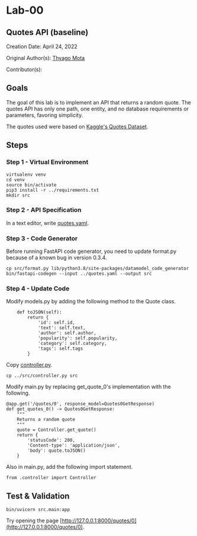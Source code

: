 # Lab-00

## Quotes API (baseline)

Creation Date: April 24, 2022

Original Author(s): [Thyago Mota](https://github.com/thyagomota)

Contributor(s): 

## Goals

The goal of this lab is to implement an API that returns a random quote. The quotes API has only one path, one entity, and no database requirements or parameters, favoring simplicity. 

The quotes used were based on [Kaggle's Quotes Dataset](https://www.kaggle.com/datasets/akmittal/quotes-dataset).

## Steps

### Step 1 - Virtual Environment

```
virtualenv venv
cd venv
source bin/activate
pip3 install -r ../requirements.txt
mkdir src
```

### Step 2 - API Specification

In a text editor, write [quotes.yaml](quotes.yaml). 

### Step 3 - Code Generator

Before running FastAPI code generator, you need to update format.py because of a known bug in version 0.3.4. 

```
cp src/format.py lib/python3.8/site-packages/datamodel_code_generator
bin/fastapi-codegen --input ../quotes.yaml --output src
```

### Step 4 - Update Code

Modify models.py  by adding the following method to the Quote class. 

```
    def toJSON(self):
        return {
            'id': self.id, 
            'text': self.text, 
            'author': self.author, 
            'popularity': self.popularity, 
            'category': self.category, 
            'tags': self.tags
        }
```

Copy [controller.py](src/controller.py).

```
cp ../src/controller.py src
```

Modify main.py by replacing get_quote_0's implementation with the following. 

```
@app.get('/quotes/0', response_model=Quotes0GetResponse)
def get_quotes_0() -> Quotes0GetResponse:
    """
    Returns a random quote
    """
    quote = Controller.get_quote()
    return {
        'statusCode': 200, 
        'Content-type': 'application/json', 
        'body': quote.toJSON()
    }
```

Also in main.py, add the following import statement.

```
from .controller import Controller
```

## Test & Validation

```
bin/uvicorn src.main:app
```

Try opening the page [http://127.0.0.1:8000/quotes/0](http://127.0.0.1:8000/quotes/0).
